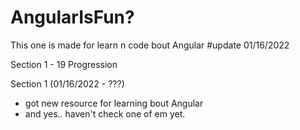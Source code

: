 # AngularIsFun?
This one is made for learn n code bout Angular
#update 01/16/2022


Section 1 - 19 Progression 

Section 1 (01/16/2022 - ???)
- got new resource for learning bout Angular
- and yes.. haven't check one of em yet.

